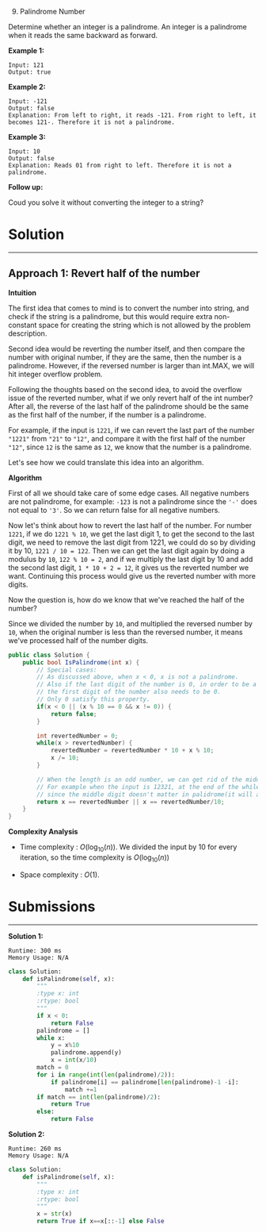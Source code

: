 9. Palindrome Number

Determine whether an integer is a palindrome. An integer is a palindrome when it reads the same backward as forward.

**Example 1:**
```
Input: 121
Output: true
```

**Example 2:**
```
Input: -121
Output: false
Explanation: From left to right, it reads -121. From right to left, it becomes 121-. Therefore it is not a palindrome.
```

**Example 3:**
```
Input: 10
Output: false
Explanation: Reads 01 from right to left. Therefore it is not a palindrome.
```

**Follow up:**

Coud you solve it without converting the integer to a string?

# Solution
---
## Approach 1: Revert half of the number
**Intuition**

The first idea that comes to mind is to convert the number into string, and check if the string is a palindrome, but this would require extra non-constant space for creating the string which is not allowed by the problem description.

Second idea would be reverting the number itself, and then compare the number with original number, if they are the same, then the number is a palindrome. However, if the reversed number is larger than $\text{int.MAX}$, we will hit integer overflow problem.

Following the thoughts based on the second idea, to avoid the overflow issue of the reverted number, what if we only revert half of the $\text{int}$ number? After all, the reverse of the last half of the palindrome should be the same as the first half of the number, if the number is a palindrome.

For example, if the input is `1221`, if we can revert the last part of the number `"1221"` from `"21"` to `"12"`, and compare it with the first half of the number `"12"`, since `12` is the same as `12`, we know that the number is a palindrome.

Let's see how we could translate this idea into an algorithm.

**Algorithm**

First of all we should take care of some edge cases. All negative numbers are not palindrome, for example: `-123` is not a palindrome since the `'-'` does not equal to `'3'`. So we can return false for all negative numbers.

Now let's think about how to revert the last half of the number. For number `1221`, if we do `1221 % 10`, we get the last digit 1, to get the second to the last digit, we need to remove the last digit from 1221, we could do so by dividing it by 10, `1221 / 10 = 122`. Then we can get the last digit again by doing a modulus by `10`, `122 % 10 = 2`, and if we multiply the last digit by 10 and add the second last digit, `1 * 10 + 2 = 12`, it gives us the reverted number we want. Continuing this process would give us the reverted number with more digits.

Now the question is, how do we know that we've reached the half of the number?

Since we divided the number by `10`, and multiplied the reversed number by `10`, when the original number is less than the reversed number, it means we've processed half of the number digits.

```c#
public class Solution {
    public bool IsPalindrome(int x) {
        // Special cases:
        // As discussed above, when x < 0, x is not a palindrome.
        // Also if the last digit of the number is 0, in order to be a palindrome,
        // the first digit of the number also needs to be 0.
        // Only 0 satisfy this property.
        if(x < 0 || (x % 10 == 0 && x != 0)) {
            return false;
        }

        int revertedNumber = 0;
        while(x > revertedNumber) {
            revertedNumber = revertedNumber * 10 + x % 10;
            x /= 10;
        }

        // When the length is an odd number, we can get rid of the middle digit by revertedNumber/10
        // For example when the input is 12321, at the end of the while loop we get x = 12, revertedNumber = 123,
        // since the middle digit doesn't matter in palidrome(it will always equal to itself), we can simply get rid of it.
        return x == revertedNumber || x == revertedNumber/10;
    }
}
```

**Complexity Analysis**

* Time complexity : $O(\log_{10}(n))$. We divided the input by 10 for every iteration, so the time complexity is $O(\log_{10}(n))$

* Space complexity : $O(1)$.

# Submissions
---
**Solution 1:**
```
Runtime: 300 ms
Memory Usage: N/A
```
```python
class Solution:
    def isPalindrome(self, x):
        """
        :type x: int
        :rtype: bool
        """
        if x < 0:
            return False
        palindrome = []
        while x:
            y = x%10
            palindrome.append(y)
            x = int(x/10)
        match = 0
        for i in range(int(len(palindrome)/2)):
            if palindrome[i] == palindrome[len(palindrome)-1 -i]:
                match +=1
        if match == int(len(palindrome)/2):
            return True
        else:
            return False
```

**Solution 2:**
```
Runtime: 260 ms
Memory Usage: N/A
```
```python
class Solution:
    def isPalindrome(self, x):
        """
        :type x: int
        :rtype: bool
        """
        x = str(x)
        return True if x==x[::-1] else False
```